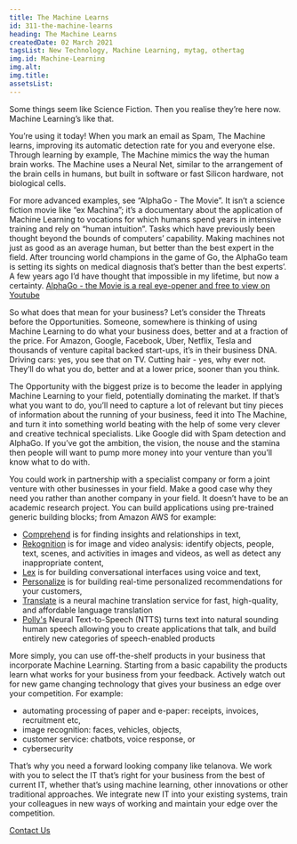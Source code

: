 ```yaml
---
title: The Machine Learns
id: 311-the-machine-learns
heading: The Machine Learns
createdDate: 02 March 2021
tagsList: New Technology, Machine Learning, mytag, othertag
img.id: Machine-Learning
img.alt:
img.title:
assetsList:
---
```


Some things seem like Science Fiction. Then you realise they’re here
now. Machine Learning’s like that.

You’re using it today! When you mark an email as Spam,
The Machine learns, improving its automatic detection rate for you and
everyone else. Through learning by example, The Machine mimics the way
the human brain works. The Machine uses a Neural Net, similar
to the arrangement of the brain cells in humans, but built
in software or fast Silicon hardware, not biological cells.

For more advanced examples, see “AlphaGo - The Movie”. It isn’t
a science fiction movie like “ex Machina”; it’s a documentary about
the application of Machine Learning to vocations for which humans spend
years in intensive training and rely on “human intuition”. Tasks which
have previously been thought beyond the bounds of computers’ capability. Making
machines not just as good as an average human, but better
than the best expert in the field. After trouncing world champions
in the game of Go, the AlphaGo team is setting its
sights on medical diagnosis that’s better than the best experts’. A
few years ago I’d have thought that impossible in my lifetime,
but now a certainty. [AlphaGo - the Movie is a real
eye-opener and free to view on Youtube](https://youtu.be/WXuK6gekU1Y)

So what does that mean for your business? Let’s consider the
Threats before the Opportunities. Someone, somewhere is thinking of using Machine
Learning to do what your business does, better and at a
fraction of the price. For Amazon, Google, Facebook, Uber, Netflix, Tesla
and thousands of venture capital backed start-ups, it’s in their business
DNA. Driving cars: yes, you see that on TV. Cutting hair - yes, why ever not.
They’ll do what you do, better and at a lower price, sooner than you think.

The Opportunity with the biggest prize is to become the leader
in applying Machine Learning to your field, potentially dominating the market.
If that’s what you want to do, you’ll need to capture
a lot of relevant but tiny pieces of information about the
running of your business, feed it into The Machine, and turn
it into something world beating with the help of some very
clever and creative technical specialists. Like Google did with Spam detection
and AlphaGo. If you’ve got the ambition, the vision, the nouse
and the stamina then people will want to pump more money
into your venture than you’ll know what to do with.

You could work in partnership with a specialist company or form
a joint venture with other businesses in your field. Make a
good case why they need you rather than another company in
your field. It doesn’t have to be an academic research project.
You can build applications using pre-trained generic building blocks; from Amazon
AWS for example:

- [Comprehend](https://aws.amazon.com/comprehend/) is for finding insights and relationships in text,
- [Rekognition](https://aws.amazon.com/rekognition/?blog-cards.sort-by=item.additionalFields.createdDate&blog-cards.sort-order=desc) is for image and video analysis: identify objects, people,
  text, scenes, and activities in images and videos, as well as
  detect any inappropriate content,
- [Lex](https://aws.amazon.com/lex/) is for building conversational interfaces using voice and text,
- [Personalize](https://aws.amazon.com/personalize/) is for building real-time personalized recommendations for your customers,
- [Translate](https://aws.amazon.com/translate/) is a neural machine translation service for fast, high-quality,
  and affordable language translation
- [Polly's](https://aws.amazon.com/polly/) Neural Text-to-Speech (NTTS) turns text into natural sounding human
  speech allowing you to create applications that talk, and build entirely
  new categories of speech-enabled products

More simply, you can use off-the-shelf products in your business that
incorporate Machine Learning. Starting from a basic capability the products learn
what works for your business from your feedback. Actively watch out
for new game changing technology that gives your business an edge
over your competition. For example:

- automating processing of paper and e-paper: receipts, invoices, recruitment etc,
- image recognition: faces, vehicles, objects,
- customer service: chatbots, voice response, or
- cybersecurity

That’s why you need a forward looking company like telanova. We
work with you to select the IT that’s right for your
business from the best of current IT, whether that’s using machine
learning, other innovations or other traditional approaches. We integrate new IT
into your existing systems, train your colleagues in new ways of
working and maintain your edge over the competition.

[Contact Us](../../contact.html)
